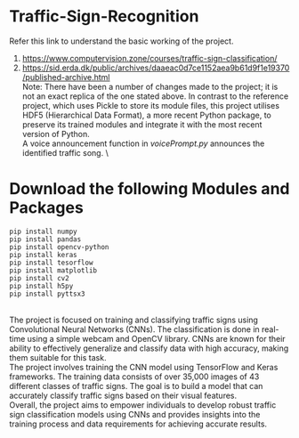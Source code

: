 # Traffic-Sign-Recognition
Refer this link to understand the basic working of the project. 
1. https://www.computervision.zone/courses/traffic-sign-classification/ 
2. https://sid.erda.dk/public/archives/daaeac0d7ce1152aea9b61d9f1e19370/published-archive.html 
\
Note: There have been a number of changes made to the project; it is not an exact replica of the one stated above. In contrast to the reference project, which uses Pickle to store its module files, this project utilises HDF5 (Hierarchical Data Format), a more recent Python package, to preserve its trained modules and integrate it with the most recent version of Python. 
\
A voice announcement function in _voicePrompt.py_ announces the identified traffic song.
\
# Download the following Modules and Packages
`````
pip install numpy 
pip install pandas 
pip install opencv-python
pip install keras
pip install tesorflow
pip install matplotlib
pip install cv2
pip install h5py
pip install pyttsx3
`````
\
The project is focused on training and classifying traffic signs using Convolutional Neural Networks (CNNs). The classification is done in real-time using a simple webcam and OpenCV library. CNNs are known for their ability to effectively generalize and classify data with high accuracy, making them suitable for this task.
\
The project involves training the CNN model using TensorFlow and Keras frameworks. The training data consists of over 35,000 images of 43 different classes of traffic signs. The goal is to build a model that can accurately classify traffic signs based on their visual features.
\
Overall, the project aims to empower individuals to develop robust traffic sign classification models using CNNs and provides insights into the training process and data requirements for achieving accurate results.
